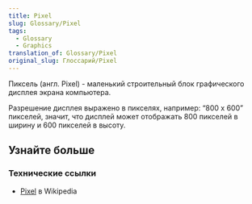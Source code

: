 ```yaml
---
title: Pixel
slug: Glossary/Pixel
tags:
  - Glossary
  - Graphics
translation_of: Glossary/Pixel
original_slug: Глоссарий/Pixel
---
```


Пиксель (англ. Pixel) - маленький строительный блок графического дисплея экрана компьютера.

Разрешение дисплея выражено в пикселях, например: “800 x 600” пикселей, значит, что дисплей может отображать 800 пикселей в ширину и 600 пикселей в высоту.

## Узнайте больше

### Технические ссылки

- [Pixel](https://en.wikipedia.org/wiki/Pixel) в Wikipedia
